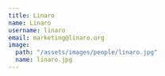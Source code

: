 ```yaml
---
title: Linaro
name: Linaro
username: linaro
email: marketing@linaro.org
image:
  path: "/assets/images/people/linaro.jpg"
  name: linaro.jpg
---
```


